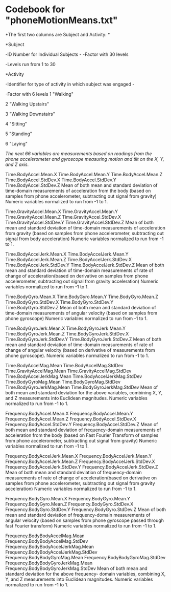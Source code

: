 # Codebook for "phoneMotionMeans.txt"


*The first two columns are Subject and Activity:
*

*Subject

  -ID Number for Individual Subjects -
  -Factor with 30 levels

  -Levels run from 1 to 30



*Activity

  -Identifier for type of activity in which subject was engaged -
 
 -Factor with 6 levels
   1 "Walking"
 
   2 "Walking Upstairs"

   3 "Walking Downstairs"

   4 "Sitting"

   5 "Standing"

   6 "Laying"



*The next 66 variables are measurements based on readings from the  
phone accelerometer and gyroscope measuring motion and tilt on the 
X, Y, and Z axis.*

Time.BodyAccel.Mean.X
Time.BodyAccel.Mean.Y
Time.BodyAccel.Mean.Z
Time.BodyAccel.StdDev.X
Time.BodyAccel.StdDev.Y
Time.BodyAccel.StdDev.Z
    Mean of both mean and standard deviation of time-domain measurements of
    acceleration from the body (based on samples from phone 
    accelerometer, subtracting out signal from gravity)
    Numeric variables normalized to run from -1 to 1.

Time.GravityAccel.Mean.X
Time.GravityAccel.Mean.Y
Time.GravityAccel.Mean.Z
Time.GravityAccel.StdDev.X
Time.GravityAccel.StdDev.Y
Time.GravityAccel.StdDev.Z
    Mean of both mean and standard deviation of time-domain measurements of 
    acceleration from gravity (based on samples from phone 
    accelerometer, subtracting out signal from body acceleration)
    Numeric variables normalized to run from -1 to 1.

Time.BodyAccelJerk.Mean.X
Time.BodyAccelJerk.Mean.Y
Time.BodyAccelJerk.Mean.Z
Time.BodyAccelJerk.StdDev.X
Time.BodyAccelJerk.StdDev.Y
Time.BodyAccelJerk.StdDev.Z
    Mean of both mean and standard deviation of time-domain measurements 
    of rate of change of acceleration(based on derivative on samples 
    from phone accelerometer, subtracting out signal from gravity 
    acceleration) 
    Numeric variables normalized to run from -1 to 1.


Time.BodyGyro.Mean.X
Time.BodyGyro.Mean.Y
Time.BodyGyro.Mean.Z
Time.BodyGyro.StdDev.X
Time.BodyGyro.StdDev.Y
Time.BodyGyro.StdDev.Z
    Mean of both mean and standard deviation of time-domain measurements of 
    angular velocity (based on samples from phone gyroscope)
    Numeric variables normalized to run from -1 to 1.

Time.BodyGyroJerk.Mean.X
Time.BodyGyroJerk.Mean.Y
Time.BodyGyroJerk.Mean.Z
Time.BodyGyroJerk.StdDev.X
Time.BodyGyroJerk.StdDev.Y
Time.BodyGyroJerk.StdDev.Z
    Mean of both mean and standard deviation of time-domain measurements of
    rate of change of angular velocity (based on derivative of
    measurements from phone gyroscope).
    Numeric variables normalized to run from -1 to 1.

Time.BodyAccelMag.Mean
Time.BodyAccelMag.StdDev
Time.GravityAccelMag.Mean
Time.GravityAccelMag.StdDev
Time.BodyAccelJerkMag.Mean
Time.BodyAccelJerkMag.StdDev
Time.BodyGyroMag.Mean
Time.BodyGyroMag.StdDev
Time.BodyGyroJerkMag.Mean
Time.BodyGyroJerkMag.StdDev
    Mean of both mean and standard deviation for the above variables, combining
    X, Y, and Z measurements into Euclidean magnitudes.
    Numeric variables normalized to run from -1 to 1.

Frequency.BodyAccel.Mean.X
Frequency.BodyAccel.Mean.Y
Frequency.BodyAccel.Mean.Z
Frequency.BodyAccel.StdDev.X
Frequency.BodyAccel.StdDev.Y
Frequency.BodyAccel.StdDev.Z
    Mean of both mean and standard deviation of frequency-domain measurements of
    acceleration from the body (based on Fast Fourier Transform of
    samples from phone accelerometer, subtracting out signal from gravity)
    Numeric variables normalized to run from -1 to 1.

Frequency.BodyAccelJerk.Mean.X
Frequency.BodyAccelJerk.Mean.Y
Frequency.BodyAccelJerk.Mean.Z
Frequency.BodyAccelJerk.StdDev.X
Frequency.BodyAccelJerk.StdDev.Y
Frequency.BodyAccelJerk.StdDev.Z
    Mean of both mean and standard deviation of frequency-domain measurements
    of rate of change of  acceleration(based on derivative on samples 
    from phone accelerometer, subtracting out signal from gravity 
    acceleration)
    Numeric variables normalized to run from -1 to 1.    

Frequency.BodyGyro.Mean.X
Frequency.BodyGyro.Mean.Y
Frequency.BodyGyro.Mean.Z
Frequency.BodyGyro.StdDev.X
Frequency.BodyGyro.StdDev.Y
Frequency.BodyGyro.StdDev.Z
    Mean of both mean and standard deviation of frequency-domain measurements of 
    angular velocity (based on samples from phone gyroscope passed through
    fast Fourier transform)
    Numeric variables normalized to run from -1 to 1.


Frequency.BodyBodyAccelMag.Mean
Frequency.BodyBodyAccelMag.StdDev
Frequency.BodyBodyAccelJerkMag.Mean
Frequency.BodyBodyAccelJerkMag.StdDev
Frequency.BodyBodyGyroMag.Mean
Frequency.BodyBodyGyroMag.StdDev
Frequency.BodyBodyGyroJerkMag.Mean
Frequency.BodyBodyGyroJerkMag.StdDev
    Mean of both mean and standard deviation for the above frequency-
    domain variables, combining X, Y, and Z measurements into Euclidean 
    magnitudes.
    Numeric variables normalized to run from -1 to 1.















